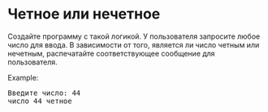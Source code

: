 <h1>Четное или нечетное</h1>

<p>Создайте программу с такой логикой. У пользователя запросите любое число для ввода. В зависимости от того, является ли число четным или нечетным, распечатайте соответствующее сообщение для пользователя. </p>

Example:
<pre>
Введите число: 44
число 44 четное
</pre>